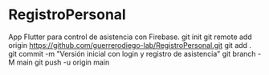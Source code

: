 # RegistroPersonal

App Flutter para control de asistencia con Firebase.
git init
git remote add origin https://github.com/guerrerodiego-lab/RegistroPersonal.git
git add .
git commit -m "Versión inicial con login y registro de asistencia"
git branch -M main
git push -u origin main
